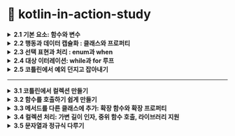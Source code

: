 # 📌 kotlin-in-action-study

<details>
<summary><strong>2.1 기본 요소: 함수와 변수</strong></summary>

## 2.1.1 첫 번째 코틀린 프로그램 작성 
  ```kotlin
fun main() {
  println("Hello World!")
}
```

- 함수를 선언할 때 `fun`  키워드 사용
- 코틀린은  간결성을 강조
- 세미클론(;)을 붙이지 않는다.

## 2.1.2 파라미터와 반환값이 있는 함수 선언

```kotlin
fun max(a: Int, b: Int): Int {
  return if (a > b) a else b 
}
```

- `max` 는 함수이름
- `(a: Int, b: Int)` 는 파라미터
- `Int` 는 반환타입
- `return if (a > b) a else b` 함수 본문

<aside>
💡

문(statement)과 식의 구분 

코틀린에서는 if는 식이지 문이 아님, 식은 값을만들어내며 다른 식의 하위 요소로 계산에 참여할 수 있는 반면, 문은 자신을 둘거싸고 있는 가장 안쪽 블록의 최상위 요소로 존재하면 아무런 값을 만들어내지 않는다는 차이가 있음. 

</aside>

## 2.1.3 식 본문을 사용해 함수를 더 간결한게 정의

```kotlin
fun max(a: Int, b: Int): Int = if (a > b) a else b 
```

- 위의 형태는 *식 분문 함수(expression body function)*이라고 부른다

모든 함수는 반환 타입이 정해져야 함, 하지만 위 본문 함수의 경우 굳이 반환타입을 적지 않아도 컴파일러가 함수 본문 식을 분석해서 식의 결과 타입을 함수 반환 타입으로 정해줌 ⇒ 이런 부석을 ‘***타입 추론’*** 이라 부름

---

## 2.1.4 데이터를 저장하기 위해 변수 선언

코틀린에서 변수 선언은 키워드(val 또는 var)로 시작하고 그 뒤에 변수이름이 옴, 그리고 변수 이름 뒤에 타입을 명시할 수 있음 

```kotlin
val question: String = "이건 질문이다" 
```

## 2.1.5 변수를 읽기 전용 변수나 제대입 가능 변수로 표시

`val` 는 value에서 따옴, 읽기 전용 참조(read-only reference)를 선언. val로 선언된 변수는 단 한 번만 대입할수 있음 (자바에서는 final) 

`var` 는 variable에서 따옴, 제대입 가능한 참조(reassignable reference) 선언, 초기화가 이뤄진 다음이라도 다른 값을 대입할 수 있음 

## 2.1.6 더 쉽게 문자열 형식 지정 : 문자열 템플릿

```kotlin
fun main() {
  val name = "고미정"
  println("Hello $name") // <= 이렇게 간단하게 사용 가능 
}
```
</details>

<details>
<summary><strong>2.2 행동과 데이터 캡슐화 : 클래스와 프로퍼티</strong></summary>

- 객체지향 언어로 클래스라는 추상화를 제공, 더 적은 양의 코드로 대부분의 공통적인 작업을 수행할수 있음

(Java)

```java
public class Person {
  private final String name;
  public Person(String name) {
    this.name = name;
  }
  public String getName() {
    return name;
  }
}
```

(Kotlin)

```kotlin
class Person(val name: String)
```

- 위 자바코드에 비해 kotlin는 이렇게 간단하게 작성할수 있다

## 2.2.1 클래스와 데이터를 연관시키고, 접근 가능하게 만들기 : 프로퍼티

- 클래스라는 개념은 데이터를 캡슐화하고, 캡슐화한 데이터를 다루는 코드를 한 주체 안에 가두는 것
- 자바에서는 데이터를 필드에 저장하면 멤버 필드의 가시성은 보통 비공개(private), 접근자 메서드를 제공   ⇒ 자바에서는 필드와 접근자를 한데 묶어 ‘프로퍼티(property)’ 라고 부름
- 코틀린은 프로퍼티를 언어 기본 기능으로 제공

```kotlin
class Person (
  val name: String, // 읽기 전용 프로퍼티로 getter 를 만들어냄
  var isStudent: Boolean // 쓸 수 있는 프로퍼티로 setter, getter를 만들어냄
)
```

## 2.2.2 프로퍼티 값을 저장하지 않고 계산 : 커스텀 접근자

```kotlin
class Rectangle(val height: Int, val width: Int) {
  val isSquare: Boolean 
    get() {
      return height == width 
    }
				
  // get() = height == width  <= 이렇게 사용해도 된다 
}
```

- 위 코드 처럼 사용할 수 있다.
- 커스텀 게터를 정의하는 방식과 클래스 안에 함수를 정의하는 방식 중 성능 차이는 없지만, 가독성 차이는 있다.  (요구사항에 따라 다르게 구현하면 될듯)

## 2.2.3 코틀린 소스코드 구조 : 디렉터리와 패키지

- 코틀린은 클래스를 조직화하기 위해 패키지라는 개념을 사용(자바 패키지와 비슷)
</details>

<details>
<summary><strong>2.3 선택 표현과 처리 : enum과 when</strong></summary>

- `when`은 자바의 `switch`를 대신하지만 훨씬 더 강력하며 더 자주 사용 되는 프로그래밍 요소
- 코틀린에서는 `enum class` 를 사용하지만 자바에서는 `enum` 을 사용

## 2.3.1 enum class와 enum 상수 정의

- enum은 자바 선언보다 코틀린 선언에 더 많은 키워드를 써야하는 흔치 않은 예

```kotlin
enum class Color {
  RED, ORANGE, YELLO;
}
```

- 이 예제에서는 코틀린에서 유일하게 세미콜론(;)이 필수인 부분을 볼 수 있음

## 2.3.2 when으로 이넘 클래스 다루기

```kotlin
fun getMnemonic(color: Color) {
  when (color) {
    Color.RED -> "RED"
    Color.GREEN -> "Green"
    Color.BLUE -> "Blue"
  }
}

fun main() {
  getMnemonic(Color.BLUE) 
  // Blue 
}

```

- 자바와 달리 break를 넣지 않아도 됨

## 2.3.3 when식의 대상을 변수에 캡처

```kotlin
enum class Color(val r: Int, val g: Int, val b: Int) {
  RED(255, 0, 0),
  GREEN(0, 255, 0),
  BLUE(0, 0, 255),
}

fun measureColor() = Color.RED

fun getWarm() = when (val color = measureColor()) {
  Color.RED -> "red: ${color.r}"// when안에서 만든 변수의 프로퍼티에 접근할 수 있음 
  Color.GREEN -> "greed : ${color.g}"
  Color.BLUE -> "blue : ${color.b}"
}
```

## 2.3.5 인자 없는 when 절 사용

```kotlin
val score = 75

when { // <- 인자가 없음 
  score >= 90 -> println("A")
  score >= 80 -> println("B")
  score >= 70 -> println("C")
  score >= 60 -> println("D")
  else -> println("F")
}
```

## 2.3.6 스마트 캐스트: 타입 검사와 타입 캐스트 조합

```kotlin
interface Expr

class Num(val value: Int) : Expr
class Sum(val left: Expr, val right: Expr) : Expr

fun eval(e: Expr): Int = when(e) {
  is Num -> e.value
  is Sum -> eval(e.left) + eval(e.right)
  else -> throw IllegalArgumentException("Unknown expression")
}
```

```kotlin
fun eval(e: Expr): Int {
  if (e is Num) {
    val n = e as Num // 여기서 Num으로 타입을 변환하는데, 이는 불필요한 중복
      return n.value
  }

  if (e is Sum) {
    return eval(e.right) + eval(e.left) // < 변수 e에 대해 스마트 캐스트를 사용
  }
  throw IllegalArgumentException("Unknown expression")
}

fun main() {
  println(eval(Sum(Sum(Num(1), Num(2)), Num(4))))
}

```

- `is`  는 자바의 `instanceof`  와 같다
- 코틀린의 is는 약간의 편의를 추가로 제공
</details>

<details>
<summary><strong>2.4 대상 이터레이션: while과 for 루프 </strong></summary>


- 코틀린의 이터레이션은 자바 등 다른 언어에서 사영호난 방법과 아주 비슷
- `while`은 다른 언어와 마찬가지인 전통적인 형식을 따름

## 2.4.1 조건이 참인 동안 코드 반복 : while 루프

- while 문

```kotlin
while(조건) {
  if(shouldExit) {
    break
  }
}
```

- do-while문

```kotlin
do {
  if (shouldExit) {
    continue
  }
} while (조건)
```

- 내포된 루프의 경우 코틀린에서는 레이블을 지정할 수 있음. 그 후 `break` 나 `continue` 를 사용할 때 레이블을 참조할수 있음

```kotlin
outer@while(outerCondition) {
  while(innerCondition) {
    //if(shouldExit) break 
    //if(shouldExit) continue

    // 레이블을 지정하면 지정한 루프를 빠져나갈수 있음
    //if(shouldExit) break@outer
    //if(shouldExit) continue@outer	
  }
}
```

## 2.4.2 수에 대해 이터레이션: 범위와 순열

- 코틀린의 범위는 폐구간, 즉 양끝을 포한하는 구간

```kotlin
val oneToTen = 1..10 // (1부터 10까지)
```

- 이런 식으로 어ㅈ떤 범위에 속한 값을 일정한 순서로 이터레이션하는 경우를 **순열(progresstion)이라고 부름**
- `downTo` 는 역방향 순열

## 2.4.3 맵에 대해 이터레이션

방법1. 

```kotlin
val collection = listOf("red", "blue", "green")
for (color in collection) {
  print("$color")
}
```

방법2

```kotlin
val collection = listOf("red", "blue", "green")
for ((index, element) in collection.whitIndex()) { // <- 인덱스와 함께 컬렉션을 이터레이션 함 
   print("$index, $element")
}
```

## 2.4.4 in으로 컬렉션이나 범위의 원소검사

- in 연산자를 사용해 어떤 값이 범위에 속하는지 검사할 수 있음

```kotlin
  when (ch) {
     in '0'..'9' -> println("$ch 는 숫자입니다.")
     in 'a'..'z', in 'A'..'Z' -> println("$ch 는 알파벳입니다.")
     else -> println("$ch 는 특수문자입니다.")
  }
```
</details>

<details>
<summary><strong>2.5 코틀린에서 예외 던지고 잡아내기</strong></summary>



- 코틀린에서 예외 처리는 자바나 다른 언어의 예외 처리와 비슷
- `throw` 키워드를 사용해 예외를 던질 수 있음
    
    ```kotlin
    if(percentage !in 0..100) {
	throw IllegalArgumentException("a percentage value nust be between - and 100") 
    }
    ```
    

## 2.5.1 try, catch, finally를 사용한 예외 처리와 오류 복구

```kotlin
try {
    // 예외가 발생할 수 있는 코드
} catch(e: Exception) {
    // 예외 처리 코드
} finally {
    // 항상 실행되는 코드 (예외 여부 상관없음)
}
```

```kotlin
fun parseNumber(input: String): Int {
    return try {
        input.toInt()
    } catch (e: NumberFormatException) {
        println("오류 발생: 숫자가 아닌 입력값 [$input]")
        -1 // 예외 발생 시 기본값으로 -1 반환하여 복구
    } finally {
        println("입력값 처리 완료: $input")
    }
}
```

- 자바에서는 체크 예외가 메서드 시그니처의 일부

| **예외 종류**	 | 	**메서드 시그니처에 명시 필요 여부** |
| --- | --- |
| Checked Exception (IOException, SQLException)	 | 필수 (꼭 명시해야 함) |
| Unchecked Exception (NullPointerException, ArithmeticException) |  불필요 (명시하지 않아도 됨 |

## 2.5.2 try를 식으로 사용

- 지금까지는 try를 문으로만 사용했지만, try의 결과를 변수에 대입 할 수 있음
- 아래 코드처럼 catch에서 반환할 수 도 있음
    
    ```kotlin
    fun parseInt(input: String): Int {
        return try {
            input.toInt()
        } catch (e: NumberFormatException) {
            -1  
        }
    }
    ```
</details>
<hr>
<details>
<summary><strong>3.1 코틀린에서 컬렉션 만들기 </strong></summary>



``` kotlin
val set1 = setOf(1,7, 53)

val list = listOf(1, 7, 53)
val map = listOf(1 to "one", 7 to "seven", 53 to "fifity-three")
```

- 여기서 `to` 는 언어가 제공하는 특별한 키워드가 아니라 일반 함수라는 점에 유의

```kotlin
println(set.javaClass) // class java.util.LinkedHasSet

println(list.javaClass) // class java.util.Arrays$ArrayList

println(map.javaClass) // class java.util.LinkedHashMap
```

- 결과에서 알 수 있는 것처럼 코틀린은 표준 자바 컬렉션 클래스를 사용
- 자바와 달리 코틀린 컬렉션 인터페이스가 디폴트로 읽기 전용이라는 사실을 알고있자	
</details>

<details>
<summary><strong>3.2 함수를 호출하기 쉽게 만들기</strong></summary>



- 컬렉션을 만드는 방법을 살펴봤으므로 뭔가 간단한 일을 하자?

```kotlin
val list = listOf(1, 2, 3)
println(list) 
// [1, ,2, 3]
```

## 3.2.1 이름 붙인 인자

- 첫 번째 문제는 함수 호출 부분의 가독성

```kotlin
val items = listOf("apple", "banana", "cherry")
val result = items.joinToString(separator = ", ", prefix = "[", postfix = "]")
println(result) 
```

- 코틀린으로 작성한 함수를 호출할 때는 함수에 전달하는 인자 중 일부의 이름을 명시 할 수 있음
- 전달하는 모든 인자의 이름을 지정하는 경우 심지어 인자의 수선를 변경할 수 있음

## 3.2.2 디폴트 파라미터 값

```kotlin
fun <T> .joinToString(
    collection: Collection<T>,
    separator: String = ", ",
    prefix: String = "",
    postfix: String = "".
): String 
```

- collection을 제외하고 기본값이 지정된 파라미터 값임
- 함수를 호출할때 모든 인자를 쓸 수도 있고, 일부를 생략할 수도 있음
- 함수의 디폴트 파라미터 값은 함수를 호출하는 쪽이 아니라 함수 선언 쪽에 인코딩 된다는 사실!, 어떤 클래스 안에 정의된 함수의 기본값을 바꾸고 그 클래스가 포함된 파일을 재컴파일하면 그 함수를 호출하는 코드 중 값을 지정하지 않은 모든 이자는 자동으로 바뀐

기본값을 적용받음

## 3.2.3 정적인 유틸리티 클래스 없애기: 최상위 함수와 프로퍼티

- 자바에서는 모든 코드를 클래스의 메서드로 작성해야만 한다는 사실을 알고 있음
- **최상위 함수와 프로퍼티**
    - Kotlin에서는 클래스 내부가 아닌 파일의 최상위에 직접 함수를 선언할 수 있음. 이렇게 선언된 함수는 해당 패키지 내에서 자유롭게 사용할 수 있음
- **적 메서드 불필요**
    - Java에서는 정적 메서드를 담기 위해 유틸리티 클래스를 만들어야 하지만, Kotlin에서는 이런 패턴이 필요 없음
- **JVM 상호 운용성**
    - 최상위 함수와 프로퍼티는 컴파일 시 파일 이름에 따른 클래스로 변환됨. 필요하다면 @file:JvmName("CustomName") 어노테이션을 사용해 클래스 이름을 변경할 수 있음
- 최상위 함수 예시
    
    ```kotlin
    fun isNullOrEmpty(s: String?): Boolean = s == null || s.isEmpty()
    ```
    
- 최상위 프로퍼티 예시
    
    ```kotlin
    val defaultGreeting: String = "Hello, world!"
    ```
</details>

<details>
<summary><strong>3.3 메서드를 다른 클래스에 추가: 확장 함수와 확장 프로퍼티 </strong></summary>



- 확장 함수는 단순
- 확장 함수는 어떤 클래스의 멤버 메서드인 것처럼 호출할 수있지만, 그 클래스의 밖에 선언된 함수

```kotlin
fun String.lastChar(): Char = this.get(this.length - 1)
```

- 함수 이름 앞에 그 함수가 확장할 클래스의 이름을 덧붙이는 것 → 이런 클래스를 수신 객체 타입(receiver type)라 부름
- 확장 함수 호출 . 시여러분이 호출하는 대상 값(객채)를 수신 객체(receiver object)라고 부름

```kotlin
println("Kotlin".lastChar()) 
// n 
```

- 확장 함수 내부에서는 일반적인 인스턴스 메서드의 내부와 마찬가지로 수신 객체의 메서드나 프로퍼티를 바로 사용할 수 있음
- 하지만 확장 함수가 캡슐화를 깨지 않는 다는 사실
- 클래스 안에서 정의한 메서드와 달리 확장 함수안에서는 클래스 내부에서만 사용 할수 있는 `private` , `protected` 를 사용 할 수 없음

## 3.3.1 임포트와 확장 함수

- 확장 함수를 쓰려면 다른 클래스나 함수와 마찬가지로 해당 함수를 임포드를 해야함

## 3.3.2 자바에서 확장 함수 호출

```kotlin
char c = StringUtilKt.lastChat("Java");
```

## 3.3.3 확장 함수로 유틸리티 함수 정의 (생략)

## 3.3.4 확장 함수는 오버라이드를 할수 없다

- 확장 함수는 오버라이드를 할 수 없음

## 3.3.5 확장 프로퍼티

- 확장 함수와 마찬가지로 확장 프로퍼티를 사용하면 함수가 아니라 프로퍼티 형식의 구문으로 사용할수 있는 api를 추가할 수 있음
- 프로퍼티라는 이름으로 불리기는 하지만 상태를 저장할 적절한 방법이 없기때문에 실제로 확장 프로퍼티는 아무 상태도 가질 수 없음

```kotlin
val String.lastChar: Char
	get() = get(length - 1)
```

- 확장 프로퍼티도 단지 프로퍼티에 수신 객체 클래스가 추가됐을 뿐임을 알 수 있음
- 뒷받침하는 필드가 없어 기본 게터 구현을 제공 할 수 없으므로 최소한 게터는 꼭 정의를 해야함
- 초기화 코드에서 계산한 값을 담을 장소가 전혀 없으므로 초기화 코드를 쓸 수 없음	
</details>

<details>
<summary><strong>3.4 컬렉션 처리: 가변 길이 인자, 중위 함수 호출, 라이브러리 지원 </strong></summary>


 - `vararg` 키워드를 사용하면 호출 시 인자 개수가 달라질 수 있는 함수를 정의 할 수 있음
- `infinx(중위)` 함수 호출 구문을 사용하면 인자가 하나뿐인 메서드를 간편하게 호출 할 수 있음
- `구조 분해 선언` 을 사용하면 복합적인 값을 분해해여 여러변수에 나눠 담을 수 있음

## 3.4.1 자바 컬렉션 API 확장

```kotlin
fun <T> List<T>.last(): T { /* 마지막 원소를 반환함 */}
fun Collection<Int>.max(): Int { /* 컬렉션의 최댓값을 찾음 */}
```

- 위 예시 처럼 확장함수로 사용 가능

## 3.4.2 가변 인자 함수 : 인자의 개수가 달라질 수 있는 함수 정의

- 리스트를 생성하는 함수를 호출할 대 원하는 만큼 많이 원소를 전달 할 수 있음

```kotlin
val list = listOf(2,3,4,5,6)
```

```kotlin
fun listOf<T>(vararg values: T): List<T> {}
```

- 이 함수는 호출할 때 원하는 개수만큼 여러값을 인자로 넘기면 배열에 그 값들을 넣어주는 언어 기능인 가변 길이 인자(vararg) 사용

- 이미 배열에 들어있는 원소를 가변 길이 인자로 넘길 떼도 코틀린과 자바 구문이 다름
- 자바에서는 배열을 그냥 넘기면 되지만 코틀린에서는 배열을 명시적으로 풀어 배열의 각 원소가 인자로 전달되게 해야함 → 이런 기능을 스프레드(spread) 연산자라 함
- 스프레드 연산은 배열앞에 *를 붙이기만 하면 됨

```kotlin
fun main(args: Array<String>) {
	val list = listOf("args:", *args)
}
```

## 3.4.2 쌍(튜플) 다루기 : 중위 호출과 구조 분해 선언

```kotlin
val map = mapOf(1 to "One", 7 to "seven", 3 to "three")
```

- `to` 라는 단어는 kotlin키워드가 아님 이 코드는 중위 호출이라는 특별한 방식으로 `to` 라는 일반 메서드를 호출
    
    ```kotlin
    infix fun Any.to(other: Any) = Pair(this, other)
    ```
    
    - 이 `to` 함수는 `Pair` 의 인스턴스를 반환
    - `Pair` 의 내용을 갖고 두 변수를 즉시 초기화 할 수 있음
        
        ```kotlin
        val (number, name) = 1 to "One"
        ```
        
        - 이런 기능을 구조 분해 선언 이라고 부름
</details>

<details>
<summary><strong>3.5 문자열과 정규식 다루기 </strong></summary>


- 코틀린 문자열은 자바 문자열과 똑같음
- 코틀린 코드가 만들어낸 문자열을 아무 자바 메서드에 넘겨도 되며, 자바 코드에서 받은 문자열을 아무 코틀린 표준 라이브러리 함수에 전달해도 전혀 문제 없음

## 3.5.1 문자열 나누기

- `String` 의 `split` 메서드를 알고 있을것이다
- `“12.345-6.A”.split(.)` 라는 호출의 결과가 `[12, 345-6, A]` 배열이라고 생각하는 실수를 저지를는 개발자가 많음 ⇒ 하지만 `split` 은 빈 배열을 반환함
- 이유는 `split` 이 정규식(regular expression)을 구분 문자열로 받아 . 그정슈식에 따라 문자열을 나누기 때문 → 이 경우 마침표는 모든 문자를 나타내는 정규식으로 해석
- 정규식을 파라미터로 받는 함수는 `String`이 아닌 `Regex` 타입의 값을 받음

```kotlin
fun main() {
	println("12.345-6.A".split("\\.|-".toRegex())) // <- 정규식을 명시적으로 받음
	// [12, 345, 6, A]
}
```

- 하지만 이렇게 간단한 경우 정규식을 사용할 필요 x
- `split` 확장 함수 오버로딩한 버전 중에는 구분 문자열을 하나 이상 인자로 받는 함수가 있음

```kotlin
fun main() {
	println("12.345-6.A".split('.', '-')) // 이렇게 사용해도 똑같은 결과를 얻을 수 있음 
}
```

## 3.5.2 정규식과 3중 따옴표로 묶은 문자열

- 코틀린에서는 정규식을 사용하지 않고도 문자열을 쉽게 파싱할 수 있음

## 3.5.3 여러 줄 3중 따옴표 문자열

- 3중 따옴표 문자열은 문자열 이스케이프를 피하기 위해서만 사용하지는 않음

```kotlin
fun main() {
    val multilineString = """
        첫 번째 줄입니다.
        두 번째 줄입니다.
        세 번째 줄입니다.
    """.trimIndent()

    println(multilineString)
}

//첫 번째 줄입니다.
//두 번째 줄입니다.
//세 번째 줄입니다.
```

- 3중 따옴표 문자열 안에 문자열 템플릿을 사용할 수 있음 그러나 3중 따옴표 문자열 안에서는 이스케이프를 할 수 없기 때문에 문자열 내용에서 $나 유니코드 이스케이프를 사용하고 싶을 때는 내포 식을 사용해야함
</details>
